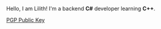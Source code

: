 Hello, I am Lilith! I'm a backend **C#** developer learning **C++**.

[PGP Public Key](https://raw.githubusercontent.com/yretenai/yretenai/develop/4AEE18F83AFDEB23.pgp)
